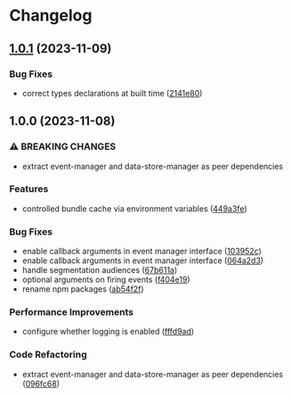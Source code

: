 # Changelog

## [1.0.1](https://github.com/convertcom/javascript-sdk/compare/js-sdk-event-v1.0.0...js-sdk-event-v1.0.1) (2023-11-09)


### Bug Fixes

* correct types declarations at built time ([2141e80](https://github.com/convertcom/javascript-sdk/commit/2141e800049f9bcbf4641444b763443f196de146))

## 1.0.0 (2023-11-08)


### ⚠ BREAKING CHANGES

* extract event-manager and data-store-manager as peer dependencies

### Features

* controlled bundle cache via environment variables ([449a3fe](https://github.com/convertcom/javascript-sdk/commit/449a3fe6a80f8cbaa2acf6aceb6c6b73eea387d3))


### Bug Fixes

* enable callback arguments in event manager interface ([103952c](https://github.com/convertcom/javascript-sdk/commit/103952caa092a8bb3b05989a3a20af898393b973))
* enable callback arguments in event manager interface ([064a2d3](https://github.com/convertcom/javascript-sdk/commit/064a2d3e0ec436bda7c5c2c0d4ec6679049fd148))
* handle segmentation audiences ([67b611a](https://github.com/convertcom/javascript-sdk/commit/67b611ae3820e82fb334c37e21e5d1a79ba113a3))
* optional arguments on firing events ([f404e19](https://github.com/convertcom/javascript-sdk/commit/f404e19faeee251648bfc184c00a96c32a6ba558))
* rename npm packages ([ab54f2f](https://github.com/convertcom/javascript-sdk/commit/ab54f2ff6da4bb11caf28136117d871b48b262ef))


### Performance Improvements

* configure whether logging is enabled ([fffd9ad](https://github.com/convertcom/javascript-sdk/commit/fffd9ade05178bf5b42d11f1b0c462f94dae59c9))


### Code Refactoring

* extract event-manager and data-store-manager as peer dependencies ([096fc68](https://github.com/convertcom/javascript-sdk/commit/096fc6800663886b9bbe57a8864a60b16e1138b6))
